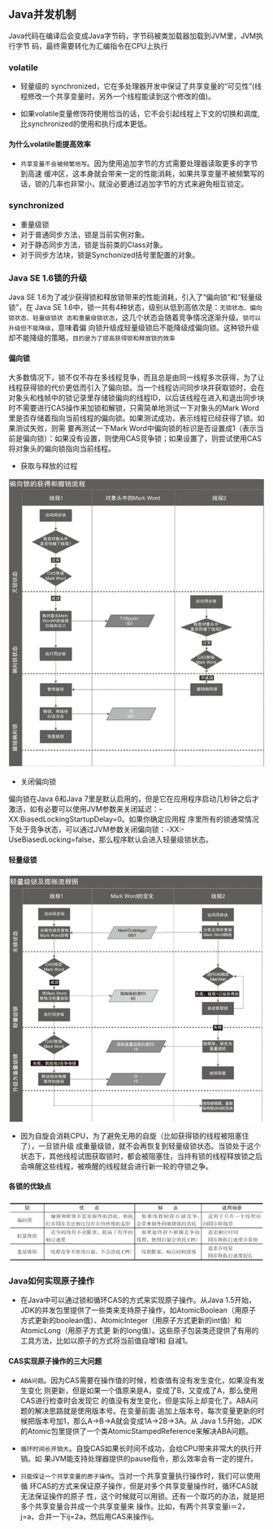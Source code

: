 
## Java并发机制


Java代码在编译后会变成Java字节码，字节码被类加载器加载到JVM里，JVM执行字节 码，最终需要转化为汇编指令在CPU上执行


### volatile
* 轻量级的 synchronized，它在多处理器开发中保证了共享变量的“可见性”(线程修改一个共享变量时，另外一个线程能读到这个修改的值)。

* 如果volatile变量修饰符使用恰当的话，它不会引起线程上下文的切换和调度,比synchronized的使用和执行成本更低。

#### 为什么volatile能提高效率

* `共享变量不会被频繁地写`。因为使用追加字节的方式需要处理器读取更多的字节到高速 缓冲区，这本身就会带来一定的性能消耗，如果共享变量不被频繁写的话，锁的几率也非常小，就没必要通过追加字节的方式来避免相互锁定。

### synchronized

* 重量级锁
* 对于普通同步方法，锁是当前实例对象。
* 对于静态同步方法，锁是当前类的Class对象。
* 对于同步方法块，锁是Synchonized括号里配置的对象。

### Java SE 1.6锁的升级
Java SE 1.6为了减少获得锁和释放锁带来的性能消耗，引入了“偏向锁”和“轻量级锁”，在 Java SE 1.6中，锁一共有4种状态，级别从低到高依次是：`无锁状态、偏向锁状态、轻量级锁状 态和重量级锁状态`，这几个状态会随着竞争情况逐渐升级。`锁可以升级但不能降级`，意味着偏 向锁升级成轻量级锁后不能降级成偏向锁。这种锁升级却不能降级的策略，`目的是为了提高获得锁和释放锁的效率`

#### 偏向锁
大多数情况下，锁不仅不存在多线程竞争，而且总是由同一线程多次获得，为了让线程获得锁的代价更低而引入了偏向锁。当一个线程访问同步块并获取锁时，会在对象头和栈帧中的锁记录里存储锁偏向的线程ID，以后该线程在进入和退出同步块时不需要进行CAS操作来加锁和解锁，只需简单地测试一下对象头的Mark Word里是否存储着指向当前线程的偏向锁。如果测试成功，表示线程已经获得了锁。如果测试失败，则需 要再测试一下Mark Word中偏向锁的标识是否设置成1（表示当前是偏向锁）：如果没有设置，则使用CAS竞争锁；如果设置了，则尝试使用CAS将对象头的偏向锁指向当前线程。

* 获取与释放的过程

![tupian](../../img/偏向锁.JPG)

* 关闭偏向锁

偏向锁在Java 6和Java 7里是默认启用的，但是它在应用程序启动几秒钟之后才激活，如有必要可以使用JVM参数来关闭延迟：-XX:BiasedLockingStartupDelay=0。如果你确定应用程 序里所有的锁通常情况下处于竞争状态，可以通过JVM参数关闭偏向锁：-XX:- UseBiasedLocking=false，那么程序默认会进入轻量级锁状态。

#### 轻量级锁

![tupian](../../img/轻量级锁.JPG)

* 因为自旋会消耗CPU，为了避免无用的自旋（比如获得锁的线程被阻塞住了），一旦锁升级 成重量级锁，就不会再恢复到轻量级锁状态。当锁处于这个状态下，其他线程试图获取锁时，都会被阻塞住，当持有锁的线程释放锁之后会唤醒这些线程，被唤醒的线程就会进行新一轮的夺锁之争。

#### 各锁的优缺点

![tupian](../../img/各锁的优缺点.JPG)

### Java如何实现原子操作

* 在Java中可以通过锁和循环CAS的方式来实现原子操作。从Java 1.5开始，JDK的并发包里提供了一些类来支持原子操作，如AtomicBoolean（用原子 方式更新的boolean值）、AtomicInteger（用原子方式更新的int值）和AtomicLong（用原子方式更 新的long值）。这些原子包装类还提供了有用的工具方法，比如以原子的方式将当前值自增1和 自减1。

#### CAS实现原子操作的三大问题

* `ABA问题`。因为CAS需要在操作值的时候，检查值有没有发生变化，如果没有发生变化 则更新，但是如果一个值原来是A，变成了B，又变成了A，那么使用CAS进行检查时会发现它 的值没有发生变化，但是实际上却变化了。ABA问题的解决思路就是使用版本号。在变量前面 追加上版本号，每次变量更新的时候把版本号加1，那么A→B→A就会变成1A→2B→3A。从 Java 1.5开始，JDK的Atomic包里提供了一个类AtomicStampedReference来解决ABA问题。

* `循环时间长开销大`。自旋CAS如果长时间不成功，会给CPU带来非常大的执行开销。如
果JVM能支持处理器提供的pause指令，那么效率会有一定的提升。

* `只能保证一个共享变量的原子操作`。当对一个共享变量执行操作时，我们可以使用循 环CAS的方式来保证原子操作，但是对多个共享变量操作时，循环CAS就无法保证操作的原子 性，这个时候就可以用锁。还有一个取巧的办法，就是把多个共享变量合并成一个共享变量来 操作。比如，有两个共享变量i＝2，j=a，合并一下ij=2a，然后用CAS来操作ij。

